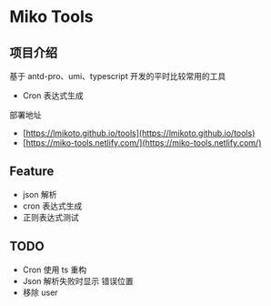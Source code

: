 # Miko Tools

## 项目介绍

基于 antd-pro、umi、typescript 开发的平时比较常用的工具

- Cron 表达式生成

部署地址

- [https://lmikoto.github.io/tools](https://lmikoto.github.io/tools)
- [https://miko-tools.netlify.com/](https://miko-tools.netlify.com/)

## Feature

- json 解析
- cron 表达式生成
- 正则表达式测试

## TODO

- Cron 使用 ts 重构
- Json 解析失败时显示 错误位置
- 移除 user
